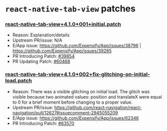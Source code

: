 # `react-native-tab-view` patches

### [react-native-tab-view+4.1.0+001+initial.patch](react-native-tab-view+4.1.0+001+initial.patch)

- Reason: Explanation/details
- Upstream PR/issue: N/A
- E/App issue: https://github.com/Expensify/App/issues/38796 | https://github.com/Expensify/App/issues/39285
- PR Introducing Patch: [#39854](https://github.com/Expensify/App/pull/39854)
- PR Updating Patch: [#60468](https://github.com/Expensify/App/pull/60468)

### [react-native-tab-view+4.1.0+002+fix-glitching-on-initial-load.patch](react-native-tab-view+4.1.0+002+fix-glitching-on-initial-load.patch)

- Reason: There was a visible glitching on initial load. The glitch was visible because two animated values: position and translateX were equal to 0 for a brief moment before changing to a proper value.
- Upstream PR/issue: https://github.com/react-navigation/react-navigation/pull/12627#issuecomment-2945055209
- E/App issue: https://github.com/Expensify/App/issues/62346
- PR Introducing Patch: [#63570](https://github.com/Expensify/App/pull/63570)